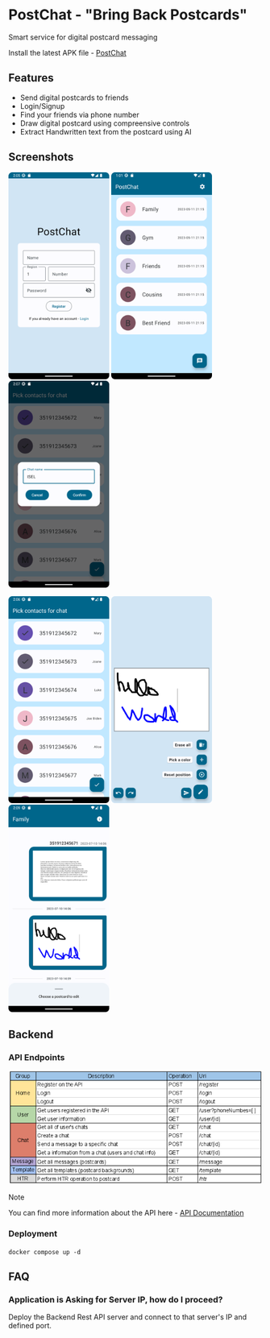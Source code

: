 # PostChat - "Bring Back Postcards"

Smart service for digital postcard messaging

Install the latest APK file - [PostChat](https://drive.google.com/drive/folders/11aXbKe7J0nFiG0y5oyfAy0OaEq5ckmtb?usp=sharing)

## Features
* Send digital postcards to friends
* Login/Signup
* Find your friends via phone number
* Draw digital postcard using compreensive controls  
* Extract Handwritten text from the postcard using AI

## Screenshots

<p float="left">
    <img src="https://github.com/ACRae/PostChat/raw/main/docs/Android/SignInActivityRegister.png" width="200" />
    <img src="https://github.com/ACRae/PostChat/raw/main/docs/Android/HomeActivity.png" width="200" />
    <img src="https://github.com/ACRae/PostChat/raw/main/docs/Android/ChatActivityCreateChatDialog.png" width="200" />
</p>
<p float="left">
    <img src="https://github.com/ACRae/PostChat/raw/main/docs/Android/CreateChatActivityPickContacts.png" width="200" />
    <img src="https://github.com/ACRae/PostChat/raw/main/docs/Android/DrawActivity.png" width="200" />
    <img src="https://github.com/ACRae/PostChat/raw/main/docs/Android/ChatActivityUpdated.png" width="200" />
    
</p>

## Backend 

### API Endpoints
<img src="https://github.com/ACRae/PostChat/raw/main/docs/API/Endpoints_Overview.png"/>

> [!NOTE]
> You can find more information about the API here - [API Documentation](https://github.com/ACRae/PostChat/raw/main/docs/API)


### Deployment
`docker compose up -d` 


## FAQ

### Application is Asking for Server IP, how do I proceed?
Deploy the Backend Rest API server and connect to that server's IP and defined port.


